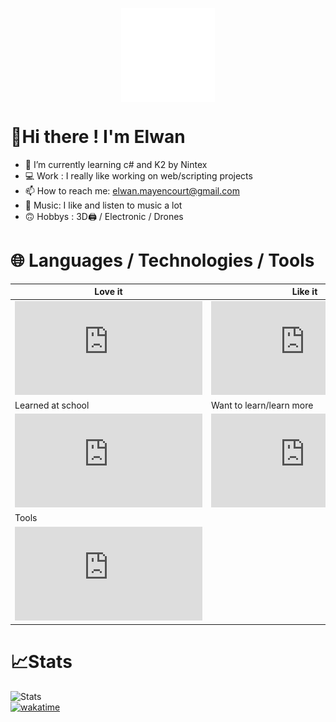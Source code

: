 
<p align="center">

   <img align="center" src="https://raw.githubusercontent.com/YungBricoCoop/YungBricoCoop/main/assets/28.png" width="150" height="150" />
  
</p>

# 🤙Hi there ! I'm Elwan

- 🌱 I’m currently learning c# and K2 by Nintex
- 💻 Work : I really like working on web/scripting projects
- 📫 How to reach me: elwan.mayencourt@gmail.com
- 🎵 Music: I like and listen to music a lot
- 🙃 Hobbys : 3D🖨️ / Electronic / Drones

# 🌐 Languages / Technologies / Tools

|Love it     | Like it          |
|--------|----------------------|
| ![LoveIt](https://elwan.ch/github/cdp/cdp.php?data=Python,Javascript,React,Php&tp=0) | ![LikeIt](https://elwan.ch/github/cdp/cdp.php?data=NodeJS,Django,Bootstrap,Chart.js,JAVA,MySQL&tp=0) | 
| Learned at school | Want to learn/learn more | 
| ![School](https://elwan.ch/github/cdp/cdp.php?data=Java,JS,PHP,SQL,Linux) | ![Learn](https://elwan.ch/github/cdp/cdp.php?data=Socket.IO,Flutter,Vue.js,Three.js,C%23&tp=0) |
| Tools |  | 
| ![Tools](https://elwan.ch/github/cdp/cdp.php?data=VsCode,Git,Postman,Photoshop,Figma,BS%20Studio&tp=0)   

# 📈Stats

![Stats](https://github-readme-stats.vercel.app/api?username=YungBricoCoop&show_icons=true&theme=radical)<br>
[![wakatime](https://wakatime.com/badge/user/ee872f10-6167-41c6-8aad-e80d7519df4c.svg)](https://wakatime.com/@ee872f10-6167-41c6-8aad-e80d7519df4c)

